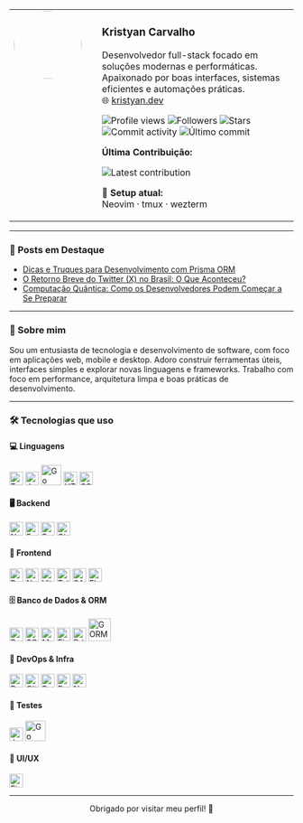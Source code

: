 <table align="center" width="100%">
  <tr>
    <td width="140" valign="top">
      <img src="https://avatars.githubusercontent.com/u/60079075?s=400&u=656f7f57b1895930124a13614d46180be1d3dc92&v=4" width="120" style="border-radius: 50%" />
    </td>
    <td valign="top">
      <h3>Kristyan Carvalho</h3>
      <p>
        Desenvolvedor full-stack focado em soluções modernas e performáticas.<br/>
        Apaixonado por boas interfaces, sistemas eficientes e automações práticas.<br/>
        🌐 <a href="https://kristyan.dev">kristyan.dev</a>
      </p>
      <p>
        <img src="https://komarev.com/ghpvc/?username=kristyancarvalho&color=b600ff&style=flat" alt="Profile views"/>
        <img src="https://img.shields.io/github/followers/kristyancarvalho?label=Seguidores&style=flat&color=b600ff" alt="Followers"/>
        <img src="https://img.shields.io/github/stars/kristyancarvalho?label=Stars&style=flat&color=c536ff" alt="Stars"/>
        <img src="https://img.shields.io/github/commit-activity/m/kristyancarvalho/kristyancarvalho?label=Atividade+mensal&color=8e2be2&style=flat" alt="Commit activity"/>
        <img src="https://img.shields.io/github/last-commit/kristyancarvalho/kristyancarvalho?label=%C3%9Altimo+commit&color=8e44ad&style=flat" alt="Último commit"/>
        <p>
          <b>Última Contribuição:</b>
        </p>
        <img src="https://gitpulse.kristyan.dev/api/last-project?username=kristyancarvalho&color=%23b600ff" alt="Latest contribution"/>
      </p>
      <p>
        🧰 <b>Setup atual:</b><br/>
        Neovim · tmux · wezterm
      </p>
    </td>
  </tr>
</table>

---

### 📝 Posts em Destaque

<!-- BLOG-POST-LIST:START -->
- [Dicas e Truques para Desenvolvimento com Prisma ORM](https://kristyan.dev/post/bAKM84m7j0bIMK7cVVs6)  
- [O Retorno Breve do Twitter (X) no Brasil: O Que Aconteceu?](https://kristyan.dev/post/CindnaLftnGFJRdKHg9j)  
- [Computação Quântica: Como os Desenvolvedores Podem Começar a Se Preparar](https://kristyan.dev/post/XgkK5PQotKrb6GC4B9GZ)  
<!-- BLOG-POST-LIST:END -->

---

### 🧠 Sobre mim

Sou um entusiasta de tecnologia e desenvolvimento de software, com foco em aplicações web, mobile e desktop. Adoro construir ferramentas úteis, interfaces simples e explorar novas linguagens e frameworks. Trabalho com foco em performance, arquitetura limpa e boas práticas de desenvolvimento.

---

### 🛠️ Tecnologias que uso

#### 💻 Linguagens
<p align="left">
  <img src="https://cdn.jsdelivr.net/gh/devicons/devicon/icons/typescript/typescript-original.svg" alt="TypeScript" width="24"/>
  <img src="https://cdn.jsdelivr.net/gh/devicons/devicon/icons/javascript/javascript-original.svg" alt="JavaScript" width="24"/>
  <img src="https://upload.wikimedia.org/wikipedia/commons/0/05/Go_Logo_Blue.svg" alt="Go" width="36"/>
  <img src="https://cdn.jsdelivr.net/gh/devicons/devicon/icons/html5/html5-original.svg" alt="HTML5" width="24"/>
  <img src="https://cdn.jsdelivr.net/gh/devicons/devicon/icons/css3/css3-original.svg" alt="CSS3" width="24"/>
</p>

#### 🖥️ Backend
<p align="left">
  <img src="https://cdn.jsdelivr.net/gh/devicons/devicon/icons/nodejs/nodejs-original-wordmark.svg" alt="Node.js" width="24"/>
  <img src="https://www.mementotech.in/assets/images/icons/express.png" alt="Express.js" width="24"/>
  <img src="https://cdn.jsdelivr.net/gh/devicons/devicon/icons/fastify/fastify-original.svg" alt="Fastify" width="24"/>
  <img src="https://gin-gonic.com/_astro/gin.D6H2T_2v_ZD2G7l.webp" alt="Gin" width="24"/>
</p>

#### 🎨 Frontend
<p align="left">
  <img src="https://cdn.jsdelivr.net/gh/devicons/devicon/icons/react/react-original.svg" alt="React" width="24"/>
  <img src="https://peaks.fr/wp-content/uploads/2024/10/nextjs-icon-dark-background-1-1.png" alt="Next.js" width="24"/>
  <img src="https://cdn.jsdelivr.net/gh/devicons/devicon/icons/vitejs/vitejs-original.svg" alt="Vite" width="24"/>
  <img src="https://cdn.jsdelivr.net/gh/devicons/devicon/icons/tailwindcss/tailwindcss-original.svg" alt="TailwindCSS" width="24"/>
  <img src="https://cdn.jsdelivr.net/gh/devicons/devicon/icons/sass/sass-original.svg" alt="SASS" width="24"/>
  <img src="https://cdn.jsdelivr.net/gh/devicons/devicon/icons/electron/electron-original.svg" alt="Electron" width="24"/>
</p>

#### 🗄️ Banco de Dados & ORM
<p align="left">
  <img src="https://cdn.jsdelivr.net/gh/devicons/devicon/icons/postgresql/postgresql-original-wordmark.svg" alt="PostgreSQL" width="24"/>
  <img src="https://cdn.jsdelivr.net/gh/devicons/devicon/icons/sqlite/sqlite-original-wordmark.svg" alt="SQLite" width="24"/>
  <img src="https://cdn.jsdelivr.net/gh/devicons/devicon/icons/mongodb/mongodb-original-wordmark.svg" alt="MongoDB" width="24"/>
  <img src="https://cdn.jsdelivr.net/gh/devicons/devicon/icons/firebase/firebase-plain-wordmark.svg" alt="Firebase" width="24"/>
  <img src="https://cdn.jsdelivr.net/gh/devicons/devicon/icons/prisma/prisma-original.svg" alt="Prisma" width="24"/>
  <img src="https://miro.medium.com/v2/resize:fit:1200/1*XBvxUxqycRC8B8KGCuzJVw.png" alt="GORM" width="40"/>
</p>

#### 🚀 DevOps & Infra
<p align="left">
  <img src="https://cdn.jsdelivr.net/gh/devicons/devicon/icons/docker/docker-original-wordmark.svg" alt="Docker" width="24"/>
  <img src="https://cdn.jsdelivr.net/gh/devicons/devicon/icons/git/git-original-wordmark.svg" alt="Git" width="24"/>
  <img src="https://www.vectorlogo.zone/logos/getpostman/getpostman-icon.svg" alt="Postman" width="24"/>
  <img src="https://pm2.keymetrics.io/assets/pm2-logo-1.png" alt="PM2" width="24"/>
  <img src="https://cdn.jsdelivr.net/gh/devicons/devicon/icons/nginx/nginx-original.svg" alt="Nginx" width="24"/>
</p>

#### 🧪 Testes
<p align="left">
  <img src="https://cdn.jsdelivr.net/gh/devicons/devicon/icons/jest/jest-plain.svg" alt="Jest" width="24"/>
  <img src="https://upload.wikimedia.org/wikipedia/commons/0/05/Go_Logo_Blue.svg" alt="Go" width="36"/>
</p>

#### 🎨 UI/UX
<p align="left">
  <img src="https://www.vectorlogo.zone/logos/figma/figma-icon.svg" alt="Figma" width="24"/>
</p>

---

<p align="center">Obrigado por visitar meu perfil! 🚀</p>

